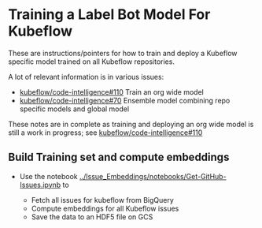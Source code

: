 # Training a Label Bot Model For Kubeflow

These are instructions/pointers for how to train and deploy a Kubeflow specific
model trained on all Kubeflow repositories.

A lot of relevant information is in various issues:

* [kubeflow/code-intelligence#110](https://github.com/kubeflow/code-intelligence/issues/110) Train an org wide model
* [kubeflow/code-intelligence#70](https://github.com/kubeflow/code-intelligence/issues/70) Ensemble model combining repo specific models
  and global model
  

These notes are in complete as training and deploying an org wide model is still a work in progress; see [kubeflow/code-intelligence#110](https://github.com/kubeflow/code-intelligence/issues/110)

## Build Training set and compute embeddings

* Use the notebook [../Issue_Embeddings/notebooks/Get-GitHub-Issues.ipynb](../Issue_Embeddings/notebooks/Get-GitHub-Issues.ipynb) to

  * Fetch all issues for kubeflow from BigQuery
  * Compute embeddings for all Kubeflow issues
  * Save the data to an HDF5 file on GCS